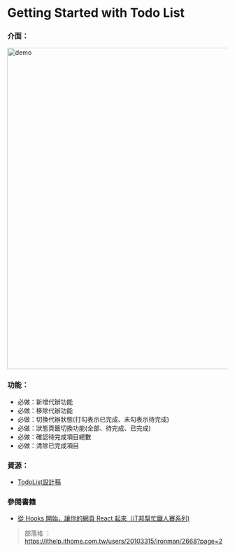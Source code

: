 # Getting Started with Todo List

### 介面：
<img width="734" alt="demo" src="https://user-images.githubusercontent.com/107407057/192968908-6255433b-8b37-4ea7-97d7-2a1c1088d0f4.png">

### 功能：
* 必做：新增代辦功能
* 必做：移除代辦功能
* 必做：切換代辦狀態(打勾表示已完成、未勾表示待完成)
* 必做：狀態頁籤切換功能(全部、待完成、已完成)
* 必做：確認待完成項目總數
* 必做：清除已完成項目

### 資源：
* [TodoList設計稿](https://www.figma.com/file/pFivfS3rDX3N3u3dN9aIlx/TodoList?node-id=0%3A1)

### 參閱書籍
* [從 Hooks 開始，讓你的網頁 React 起來（iT邦幫忙鐵人賽系列)](https://www.books.com.tw/products/E050080162?sloc=main)
> 部落格 ： https://ithelp.ithome.com.tw/users/20103315/ironman/2668?page=2
